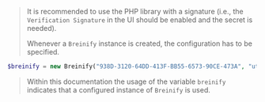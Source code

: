 <blockquote class="lang-specific PHP">
<p>It is recommended to use the PHP library with a signature (i.e., 
the <code class="prettyprint">Verification Signature</code> in the UI 
should be enabled and the secret is needed).</p>
<p>Whenever a <code class="prettyprint">Breinify</code> instance is created, 
the configuration has to be specified.</p>
</blockquote>

>
```PHP
$breinify = new Breinify("938D-3120-64DD-413F-BB55-6573-90CE-473A", "utakxp7sm6weo5gvk7cytw==");
```

<blockquote class="lang-specific PHP">
<p>Within this documentation the usage of the variable <code class="prettyprint">breinify</code> indicates that
a configured instance of <code class="prettyprint">Breinify</code> is used.</p>
</blockquote>
